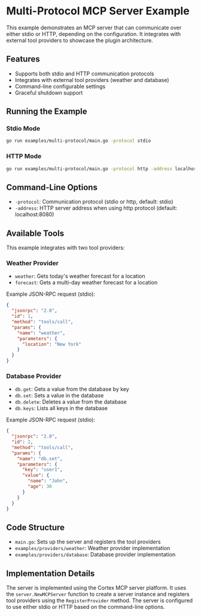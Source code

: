 # Multi-Protocol MCP Server Example

This example demonstrates an MCP server that can communicate over either stdio or HTTP, depending on the configuration. It integrates with external tool providers to showcase the plugin architecture.

## Features

- Supports both stdio and HTTP communication protocols
- Integrates with external tool providers (weather and database)
- Command-line configurable settings
- Graceful shutdown support

## Running the Example

### Stdio Mode

```bash
go run examples/multi-protocol/main.go -protocol stdio
```

### HTTP Mode

```bash
go run examples/multi-protocol/main.go -protocol http -address localhost:8080
```

## Command-Line Options

- `-protocol`: Communication protocol (stdio or http, default: stdio)
- `-address`: HTTP server address when using http protocol (default: localhost:8080)

## Available Tools

This example integrates with two tool providers:

### Weather Provider

- `weather`: Gets today's weather forecast for a location
- `forecast`: Gets a multi-day weather forecast for a location

Example JSON-RPC request (stdio):

```json
{
  "jsonrpc": "2.0",
  "id": 1,
  "method": "tools/call",
  "params": {
    "name": "weather",
    "parameters": {
      "location": "New York"
    }
  }
}
```

### Database Provider

- `db.get`: Gets a value from the database by key
- `db.set`: Sets a value in the database
- `db.delete`: Deletes a value from the database
- `db.keys`: Lists all keys in the database

Example JSON-RPC request (stdio):

```json
{
  "jsonrpc": "2.0",
  "id": 2,
  "method": "tools/call",
  "params": {
    "name": "db.set",
    "parameters": {
      "key": "user1",
      "value": {
        "name": "John",
        "age": 30
      }
    }
  }
}
```

## Code Structure

- `main.go`: Sets up the server and registers the tool providers
- `examples/providers/weather`: Weather provider implementation
- `examples/providers/database`: Database provider implementation

## Implementation Details

The server is implemented using the Cortex MCP server platform. It uses the `server.NewMCPServer` function to create a server instance and registers tool providers using the `RegisterProvider` method. The server is configured to use either stdio or HTTP based on the command-line options. 